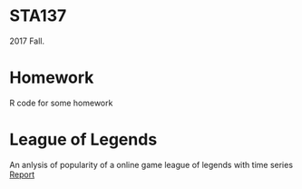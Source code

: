 # STA137
2017 Fall.
# Homework
R code for some homework
# League of Legends
An anlysis of popularity of a online game league of legends with time series  
[Report](https://github.com/Jacksoften/STA137/blob/master/leagueOfLegends/file/137-final-project.pdf)
